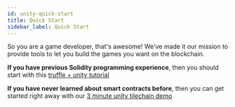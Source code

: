 ```yaml
---
id: unity-quick-start
title: Quick Start
sidebar_label: Quick Start
---
```


So you are a game developer, that's awesome! We've made it our mission to provide tools to let you build the games you want on the blockchain.

**If you have previous Solidity programming experience**, then you should start with this [truffle + unity tutorial](https://medium.com/@zacharyholland_17606/getting-started-with-loom-truffle-and-unity-f2558ad9d213)

**If you have never learned about smart contracts before**, then you can get started right away with our [3 minute unity tilechain demo](https://loomx.io/developers/en/unity-sample-tiles-chain-evm.html)